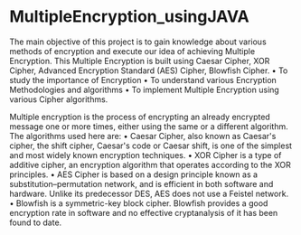# MultipleEncryption_usingJAVA

The main objective of this project is to gain knowledge about various methods of encryption
and execute our idea of achieving Multiple Encryption. This Multiple Encryption is built using
Caesar Cipher, XOR Cipher, Advanced Encryption Standard (AES) Cipher, Blowfish Cipher.
• To study the importance of Encryption
• To understand various Encryption Methodologies and algorithms
• To implement Multiple Encryption using various Cipher algorithms.


Multiple encryption is the process of encrypting an already encrypted message one or more
times, either using the same or a different algorithm. The algorithms used here are:
• Caesar Cipher, also known as Caesar's cipher, the shift cipher, Caesar's code or Caesar
shift, is one of the simplest and most widely known encryption techniques.
• XOR Cipher is a type of additive cipher, an encryption algorithm that operates
according to the XOR principles.
• AES Cipher is based on a design principle known as a substitution–permutation
network, and is efficient in both software and hardware. Unlike its predecessor DES,
AES does not use a Feistel network.
• Blowfish is a symmetric-key block cipher. Blowfish provides a good encryption rate in
software and no effective cryptanalysis of it has been found to date.
